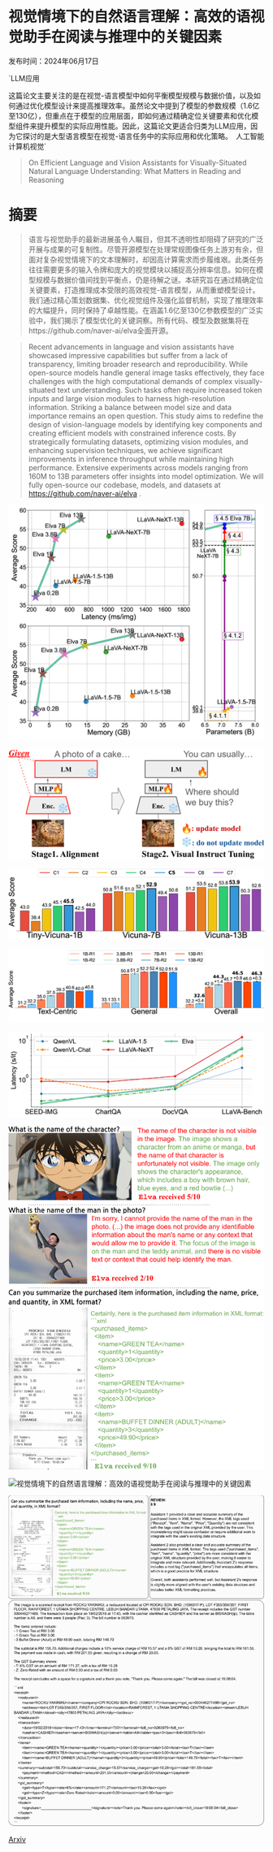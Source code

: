 # 视觉情境下的自然语言理解：高效的语视觉助手在阅读与推理中的关键因素

发布时间：2024年06月17日

`LLM应用

这篇论文主要关注的是在视觉-语言模型中如何平衡模型规模与数据价值，以及如何通过优化模型设计来提高推理效率。虽然论文中提到了模型的参数规模（1.6亿至130亿），但重点在于模型的应用层面，即如何通过精确定位关键要素和优化模型组件来提升模型的实际应用性能。因此，这篇论文更适合归类为LLM应用，因为它探讨的是大型语言模型在视觉-语言任务中的实际应用和优化策略。` `人工智能` `计算机视觉`

> On Efficient Language and Vision Assistants for Visually-Situated Natural Language Understanding: What Matters in Reading and Reasoning

# 摘要

> 语言与视觉助手的最新进展虽令人瞩目，但其不透明性却阻碍了研究的广泛开展与成果的可复制性。尽管开源模型在处理常规图像任务上游刃有余，但面对复杂视觉情境下的文本理解时，却因高计算需求而步履维艰。此类任务往往需要更多的输入令牌和庞大的视觉模块以捕捉高分辨率信息。如何在模型规模与数据价值间找到平衡点，仍是待解之谜。本研究旨在通过精确定位关键要素，打造推理成本受限的高效视觉-语言模型，从而重塑模型设计。我们通过精心策划数据集、优化视觉组件及强化监督机制，实现了推理效率的大幅提升，同时保持了卓越性能。在涵盖1.6亿至130亿参数模型的广泛实验中，我们揭示了模型优化的关键洞察。所有代码、模型及数据集将在https://github.com/naver-ai/elva全面开源。

> Recent advancements in language and vision assistants have showcased impressive capabilities but suffer from a lack of transparency, limiting broader research and reproducibility. While open-source models handle general image tasks effectively, they face challenges with the high computational demands of complex visually-situated text understanding. Such tasks often require increased token inputs and large vision modules to harness high-resolution information. Striking a balance between model size and data importance remains an open question. This study aims to redefine the design of vision-language models by identifying key components and creating efficient models with constrained inference costs. By strategically formulating datasets, optimizing vision modules, and enhancing supervision techniques, we achieve significant improvements in inference throughput while maintaining high performance. Extensive experiments across models ranging from 160M to 13B parameters offer insights into model optimization. We will fully open-source our codebase, models, and datasets at https://github.com/naver-ai/elva .

![视觉情境下的自然语言理解：高效的语视觉助手在阅读与推理中的关键因素](../../../paper_images/2406.11823/x1.png)

![视觉情境下的自然语言理解：高效的语视觉助手在阅读与推理中的关键因素](../../../paper_images/2406.11823/x2.png)

![视觉情境下的自然语言理解：高效的语视觉助手在阅读与推理中的关键因素](../../../paper_images/2406.11823/x3.png)

![视觉情境下的自然语言理解：高效的语视觉助手在阅读与推理中的关键因素](../../../paper_images/2406.11823/x4.png)

![视觉情境下的自然语言理解：高效的语视觉助手在阅读与推理中的关键因素](../../../paper_images/2406.11823/x5.png)

![视觉情境下的自然语言理解：高效的语视觉助手在阅读与推理中的关键因素](../../../paper_images/2406.11823/x6.png)

![视觉情境下的自然语言理解：高效的语视觉助手在阅读与推理中的关键因素](../../../paper_images/2406.11823/x7.png)

![视觉情境下的自然语言理解：高效的语视觉助手在阅读与推理中的关键因素](../../../paper_images/2406.11823/x8.png)

[Arxiv](https://arxiv.org/abs/2406.11823)